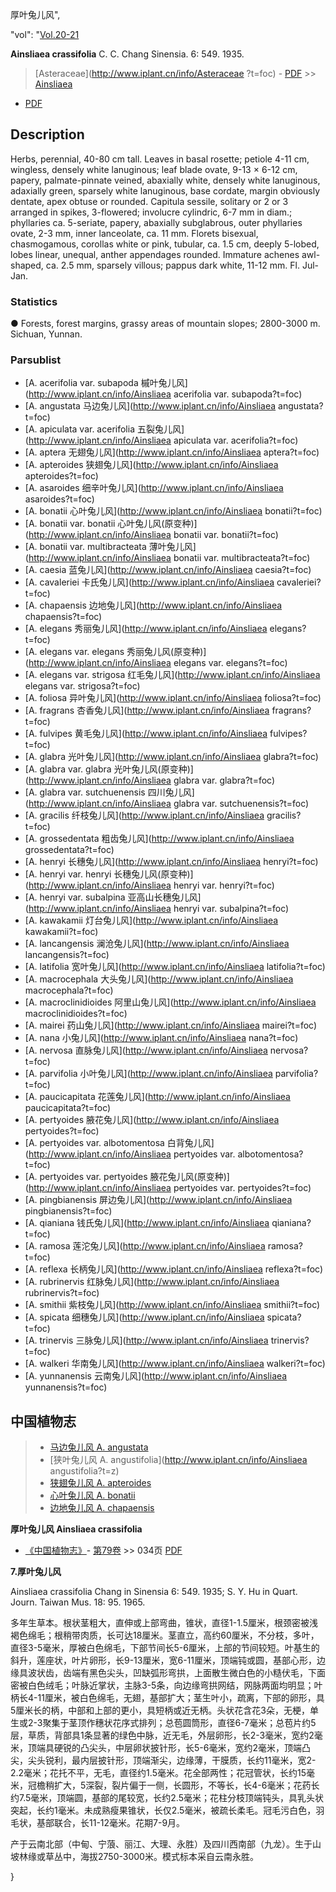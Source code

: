 厚叶兔儿风",

  "vol": "[Vol.20-21](http://iplant.cn/foc/vol/1)

**Ainsliaea crassifolia** C. C. Chang Sinensia. 6: 549. 1935.

> [Asteraceae](http://www.iplant.cn/info/Asteraceae ?t=foc) - [PDF](http://iplant.cn/foc/pdf/Asteraceae.pdf) >> [Ainsliaea](http://www.iplant.cn/info/Ainsliaea?t=foc)

 - [PDF](http://www.iplant.cn/foc/pdf/Ainsliaea.pdf)

## Description

Herbs, perennial, 40-80 cm tall. Leaves in basal rosette; petiole 4-11 cm, wingless, densely white lanuginous; leaf blade ovate, 9-13 × 6-12 cm, papery, palmate-pinnate veined, abaxially white, densely white lanuginous, adaxially green, sparsely white lanuginous, base cordate, margin obviously dentate, apex obtuse or rounded. Capitula sessile, solitary or 2 or 3 arranged in spikes, 3-flowered; involucre cylindric, 6-7 mm in diam.; phyllaries ca. 5-seriate, papery, abaxially subglabrous, outer phyllaries ovate, 2-3 mm, inner lanceolate, ca. 11 mm. Florets bisexual, chasmogamous, corollas white or pink, tubular, ca. 1.5 cm, deeply 5-lobed, lobes linear, unequal, anther appendages rounded. Immature achenes awl-shaped, ca. 2.5 mm, sparsely villous; pappus dark white, 11-12 mm. Fl. Jul-Jan.

### Statistics
● Forests, forest margins, grassy areas of mountain slopes; 2800-3000 m. Sichuan, Yunnan.

### Parsublist

* [A.  acerifolia var. subapoda  槭叶兔儿风](http://www.iplant.cn/info/Ainsliaea acerifolia var. subapoda?t=foc)
* [A.  angustata  马边兔儿风](http://www.iplant.cn/info/Ainsliaea angustata?t=foc)
* [A.  apiculata var. acerifolia  五裂兔儿风](http://www.iplant.cn/info/Ainsliaea apiculata var. acerifolia?t=foc)
* [A.  aptera  无翅兔儿风](http://www.iplant.cn/info/Ainsliaea aptera?t=foc)
* [A.  apteroides  狭翅兔儿风](http://www.iplant.cn/info/Ainsliaea apteroides?t=foc)
* [A.  asaroides  细辛叶兔儿风](http://www.iplant.cn/info/Ainsliaea asaroides?t=foc)
* [A.  bonatii  心叶兔儿风](http://www.iplant.cn/info/Ainsliaea bonatii?t=foc)
* [A.  bonatii var. bonatii  心叶兔儿风(原变种)](http://www.iplant.cn/info/Ainsliaea bonatii var. bonatii?t=foc)
* [A.  bonatii var. multibracteata  薄叶兔儿风](http://www.iplant.cn/info/Ainsliaea bonatii var. multibracteata?t=foc)
* [A.  caesia  蓝兔儿风](http://www.iplant.cn/info/Ainsliaea caesia?t=foc)
* [A.  cavaleriei  卡氏兔儿风](http://www.iplant.cn/info/Ainsliaea cavaleriei?t=foc)
* [A.  chapaensis  边地兔儿风](http://www.iplant.cn/info/Ainsliaea chapaensis?t=foc)
* [A.  elegans  秀丽兔儿风](http://www.iplant.cn/info/Ainsliaea elegans?t=foc)
* [A.  elegans var. elegans  秀丽兔儿风(原变种)](http://www.iplant.cn/info/Ainsliaea elegans var. elegans?t=foc)
* [A.  elegans var. strigosa  红毛兔儿风](http://www.iplant.cn/info/Ainsliaea elegans var. strigosa?t=foc)
* [A.  foliosa  异叶兔儿风](http://www.iplant.cn/info/Ainsliaea foliosa?t=foc)
* [A.  fragrans  杏香兔儿风](http://www.iplant.cn/info/Ainsliaea fragrans?t=foc)
* [A.  fulvipes  黄毛兔儿风](http://www.iplant.cn/info/Ainsliaea fulvipes?t=foc)
* [A.  glabra  光叶兔儿风](http://www.iplant.cn/info/Ainsliaea glabra?t=foc)
* [A.  glabra var. glabra  光叶兔儿风(原变种)](http://www.iplant.cn/info/Ainsliaea glabra var. glabra?t=foc)
* [A.  glabra var. sutchuenensis  四川兔儿风](http://www.iplant.cn/info/Ainsliaea glabra var. sutchuenensis?t=foc)
* [A.  gracilis  纤枝兔儿风](http://www.iplant.cn/info/Ainsliaea gracilis?t=foc)
* [A.  grossedentata  粗齿兔儿风](http://www.iplant.cn/info/Ainsliaea grossedentata?t=foc)
* [A.  henryi  长穗兔儿风](http://www.iplant.cn/info/Ainsliaea henryi?t=foc)
* [A.  henryi var. henryi  长穗兔儿风(原变种)](http://www.iplant.cn/info/Ainsliaea henryi var. henryi?t=foc)
* [A.  henryi var. subalpina  亚高山长穗兔儿风](http://www.iplant.cn/info/Ainsliaea henryi var. subalpina?t=foc)
* [A.  kawakamii  灯台兔儿风](http://www.iplant.cn/info/Ainsliaea kawakamii?t=foc)
* [A.  lancangensis  澜沧兔儿风](http://www.iplant.cn/info/Ainsliaea lancangensis?t=foc)
* [A.  latifolia  宽叶兔儿风](http://www.iplant.cn/info/Ainsliaea latifolia?t=foc)
* [A.  macrocephala  大头兔儿风](http://www.iplant.cn/info/Ainsliaea macrocephala?t=foc)
* [A.  macroclinidioides  阿里山兔儿风](http://www.iplant.cn/info/Ainsliaea macroclinidioides?t=foc)
* [A.  mairei  药山兔儿风](http://www.iplant.cn/info/Ainsliaea mairei?t=foc)
* [A.  nana  小兔儿风](http://www.iplant.cn/info/Ainsliaea nana?t=foc)
* [A.  nervosa  直脉兔儿风](http://www.iplant.cn/info/Ainsliaea nervosa?t=foc)
* [A.  parvifolia  小叶兔儿风](http://www.iplant.cn/info/Ainsliaea parvifolia?t=foc)
* [A.  paucicapitata  花莲兔儿风](http://www.iplant.cn/info/Ainsliaea paucicapitata?t=foc)
* [A.  pertyoides  腋花兔儿风](http://www.iplant.cn/info/Ainsliaea pertyoides?t=foc)
* [A.  pertyoides var. albotomentosa  白背兔儿风](http://www.iplant.cn/info/Ainsliaea pertyoides var. albotomentosa?t=foc)
* [A.  pertyoides var. pertyoides  腋花兔儿风(原变种)](http://www.iplant.cn/info/Ainsliaea pertyoides var. pertyoides?t=foc)
* [A.  pingbianensis  屏边兔儿风](http://www.iplant.cn/info/Ainsliaea pingbianensis?t=foc)
* [A.  qianiana  钱氏兔儿风](http://www.iplant.cn/info/Ainsliaea qianiana?t=foc)
* [A.  ramosa  莲沱兔儿风](http://www.iplant.cn/info/Ainsliaea ramosa?t=foc)
* [A.  reflexa  长柄兔儿风](http://www.iplant.cn/info/Ainsliaea reflexa?t=foc)
* [A.  rubrinervis  红脉兔儿风](http://www.iplant.cn/info/Ainsliaea rubrinervis?t=foc)
* [A.  smithii  紫枝兔儿风](http://www.iplant.cn/info/Ainsliaea smithii?t=foc)
* [A.  spicata  细穗兔儿风](http://www.iplant.cn/info/Ainsliaea spicata?t=foc)
* [A.  trinervis  三脉兔儿风](http://www.iplant.cn/info/Ainsliaea trinervis?t=foc)
* [A.  walkeri  华南兔儿风](http://www.iplant.cn/info/Ainsliaea walkeri?t=foc)
* [A.  yunnanensis  云南兔儿风](http://www.iplant.cn/info/Ainsliaea yunnanensis?t=foc)

## 中国植物志

> * [马边兔儿风  A.  angustata](Ainsliaea-angustata-马边兔儿风.md)
> * [狭叶兔儿风  A.  angustifolia](http://www.iplant.cn/info/Ainsliaea angustifolia?t=z)
> * [狭翅兔儿风  A.  apteroides](Ainsliaea-apteroides-狭翅兔儿风.md)
> * [心叶兔儿风  A.  bonatii](Ainsliaea-bonatii-心叶兔儿风.md)
> * [边地兔儿风  A.  chapaensis](Ainsliaea-chapaensis-边地兔儿风.md)

**厚叶兔儿风 Ainsliaea crassifolia**

* [《中国植物志》](http://www.iplant.cn/frps)- [第79卷](http://www.iplant.cn/frps/vol/79) >> 034页 [PDF](http://www.iplant.cn/frps/pdf/79/034.PDF)

**7.厚叶兔儿风**

Ainsliaea crassifolia Chang in Sinensia 6: 549. 1935; S. Y. Hu in Quart. Journ. Taiwan Mus. 18: 95. 1965.

多年生草本。根状茎粗大，直伸或上部弯曲，锥状，直径1-1.5厘米，根颈密被浅褐色绵毛；根稍带肉质，长可达18厘米。茎直立，高约60厘米，不分枝，多叶，直径3-5毫米，厚被白色绵毛，下部节间长5-6厘米，上部的节间较短。叶基生的斜升，莲座状，叶片卵形，长9-13厘米，宽6-11厘米，顶端钝或圆，基部心形，边缘具波状齿，齿端有黑色尖头，凹缺弧形弯拱，上面散生微白色的小糙伏毛，下面密被白色绒毛；叶脉近掌状，主脉3-5条，向边缘弯拱网结，网脉两面均明显；叶柄长4-11厘米，被白色绵毛，无翅，基部扩大；茎生叶小，疏离，下部的卵形，具5厘米长的柄，中部和上部的更小，具短柄或近无柄。头状花含花3朵，无梗，单生或2-3聚集于茎顶作穗状花序式排列；总苞圆筒形，直径6-7毫米；总苞片约5层，草质，背部具1条显著的绿色中脉，近无毛，外层卵形，长2-3毫米，宽约2毫米，顶端具硬锐的凸尖头，中层卵状披针形，长5-6毫米，宽约2毫米，顶端凸尖，尖头锐利，最内层披针形，顶端渐尖，边缘薄，干膜质，长约11毫米，宽2-2.2毫米；花托不平，无毛，直径约1.5毫米。花全部两性；花冠管状，长约15毫米，冠檐稍扩大，5深裂，裂片偏于一侧，长圆形，不等长，长4-6毫米；花药长约7.5毫米，顶端圆，基部的尾较宽，长约2.5毫米；花柱分枝顶端钝头，具乳头状突起，长约1毫米。未成熟瘦果锥状，长仅2.5毫米，被疏长柔毛。冠毛污白色，羽毛状，基部联合，长11-12毫米。花期7-9月。

产于云南北部（中甸、宁蒗、丽江、大理、永胜）及四川西南部（九龙）。生于山坡林缘或草丛中，海拔2750-3000米。模式标本采自云南永胜。

}